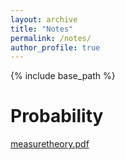 ```yaml
---
layout: archive
title: "Notes"
permalink: /notes/
author_profile: true
---
```


{% include base_path %}

# Probability
[measuretheory.pdf](files/measuretheory.pdf)
